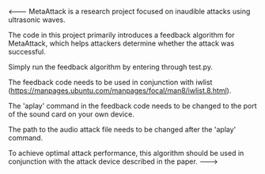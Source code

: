 <---
MetaAttack is a research project focused on inaudible attacks using ultrasonic waves. 

The code in this project primarily introduces a feedback algorithm for MetaAttack, which helps attackers determine whether the attack was successful.

Simply run the feedback algorithm by entering through test.py.

The feedback code needs to be used in conjunction with iwlist (https://manpages.ubuntu.com/manpages/focal/man8/iwlist.8.html).

The 'aplay' command in the feedback code needs to be changed to the port of the sound card on your own device.

The path to the audio attack file needs to be changed after the 'aplay' command.

To achieve optimal attack performance, this algorithm should be used in conjunction with the attack device described in the paper.
--->
